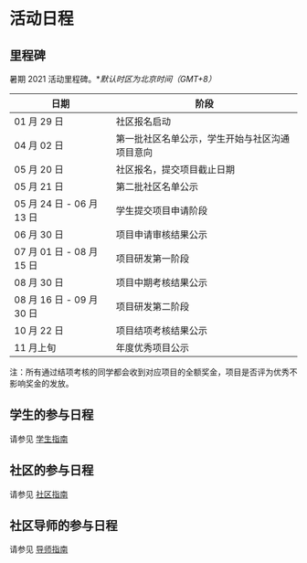 # 活动日程

## 里程碑

暑期 2021 活动里程碑。**默认时区为北京时间（GMT+8）*

| 日期                      | 阶段                                     |
| ------------------------- | ---------------------------------------- |
| 01 月 29 日               | 社区报名启动                            |
| 04 月 02 日               | 第一批社区名单公示，学生开始与社区沟通项目意向 |
| 05 月 20 日               | 社区报名，提交项目截止日期                            |
| 05 月 21 日               | 第二批社区名单公示                        |
| 05 月 24 日 - 06 月 13 日 | 学生提交项目申请阶段                     |
| 06 月 30 日               | 项目申请审核结果公示                     |
| 07 月 01 日 - 08 月 15 日 | 项目研发第一阶段                         |
| 08 月 30 日               | 项目中期考核结果公示                     |
| 08 月 16 日 - 09 月 30 日 | 项目研发第二阶段                         |
| 10 月 22 日               | 项目结项考核结果公示                     |
| 11 月上旬                 | 年度优秀项目公示                         |

注：所有通过结项考核的同学都会收到对应项目的全额奖金，项目是否评为优秀不影响奖金的发放。

## 学生的参与日程

请参见 [学生指南](student.md)

## 社区的参与日程

请参见 [社区指南](community.md)

## 社区导师的参与日程

请参见 [导师指南](mentor.md)
